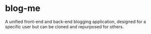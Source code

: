 # blog-me
A unified front-end and back-end blogging application, designed for a specific user but can be cloned and repurposed for others.
